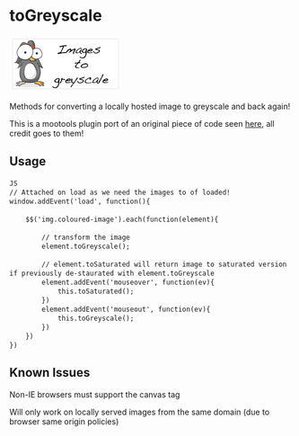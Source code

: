 toGreyscale
======

![icon](http://github.com/ninjapenguin/mootools-img.toGreyscale/raw/master/Images/gs.png)

Methods for converting a locally hosted image to greyscale and back again!

This is a mootools plugin port of an original piece of code seen [here](http://www.ajaxblender.com/howto-convert-image-to-grayscale-using-javascript.html), all credit goes to them!

Usage
----------

	JS
	// Attached on load as we need the images to of loaded!
	window.addEvent('load', function(){

		$$('img.coloured-image').each(function(element){

			// transform the image
			element.toGreyscale();

			// element.toSaturated will return image to saturated version if previously de-staurated with element.toGreyscale
			element.addEvent('mouseover', function(ev){
				this.toSaturated();
			})
			element.addEvent('mouseout', function(ev){
				this.toGreyscale();
			})
		})
	})

Known Issues
------

Non-IE browsers must support the canvas tag

Will only work on locally served images from the same domain (due to browser same origin policies)